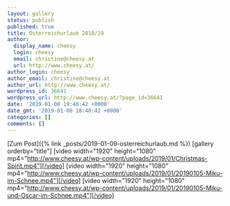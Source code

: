 ```yaml
---
layout: gallery
status: publish
published: true
title: Österreichurlaub 2018/19
author:
  display_name: cheesy
  login: cheesy
  email: christine@cheesy.at
  url: http://www.cheesy.at/
author_login: cheesy
author_email: christine@cheesy.at
author_url: http://www.cheesy.at/
wordpress_id: 36641
wordpress_url: http://www.cheesy.at/?page_id=36641
date: '2019-01-08 19:40:42 +0000'
date_gmt: '2019-01-08 18:40:42 +0000'
categories: []
comments: []
---
```


[Zum Post]({% link _posts/2019-01-09-osterreichurlaub.md %})
[gallery orderby="title"]
[video width="1920" height="1080" mp4="http://www.cheesy.at/wp-content/uploads/2019/01/Christmas-Spirit.mp4"][/video]
[video width="1920" height="1080" mp4="http://www.cheesy.at/wp-content/uploads/2019/01/20190105-Miku-im-Schnee.mp4"][/video]
[video width="1920" height="1080" mp4="http://www.cheesy.at/wp-content/uploads/2019/01/20190105-Miku-und-Oscar-im-Schnee.mp4"][/video]

